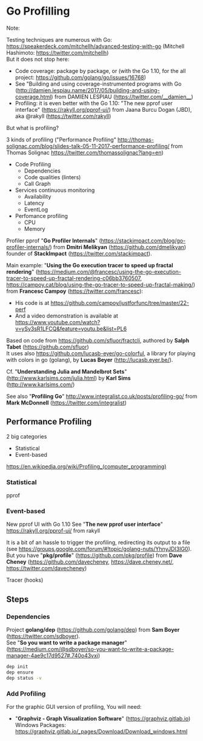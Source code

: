 # Go Profilling

Note:

Testing techniques are numerous with Go: <https://speakerdeck.com/mitchellh/advanced-testing-with-go>
(Mitchell Hashimoto: <https://twitter.com/mitchellh>)  
But it does not stop here:

- Code coverage: package by package, or (with the Go 1.10, for the all project: <https://github.com/golang/go/issues/16768>)
- See "Building and using coverage-instrumented programs with Go (<http://damien.lespiau.name/2017/05/building-and-using-coverage.html>)
  from DAMIEN LESPIAU (<https://twitter.com/__damien__>)
- Profiling: it is even better with the Go 1.10: "The new pprof user interface"
  (<https://rakyll.org/pprof-ui/>) from Jaana Burcu Dogan (JBD), aka @rakyll (<https://twitter.com/rakyll>)

But what is profiling?

3 kinds of profiling ("Performance Profiling" <http://thomas-solignac.com/blog/slides-talk-05-11-2017-performance-profiling/>
from Thomas Solignac <https://twitter.com/thomassolignac?lang=en>)

- Code Profiling
  - Dependencies
  - Code qualities (linters)
  - Call Graph
- Services continuous monitoring
  - Availability
  - Latency
  - EventLog
- Perfomance profiling
  - CPU
  - Memory

Profiler pprof "**Go Profiler Internals**" (<https://stackimpact.com/blog/go-profiler-internals/>)
from **Dmitri Melikyan** (<https://github.com/dmelikyan>)
founder of **StackImpact** (<https://twitter.com/stackimpact>).

Main example: "**Using the Go execution tracer to speed up fractal rendering**" (<https://medium.com/@francesc/using-the-go-execution-tracer-to-speed-up-fractal-rendering-c06bb3760507>,
<https://campoy.cat/blog/using-the-go-tracer-to-speed-up-fractal-making/>)
from **Francesc Campoy** (<https://twitter.com/francesc>):

- His code is at <https://github.com/campoy/justforfunc/tree/master/22-perf>
- And a video demonstration is available at <https://www.youtube.com/watch?v=ySy3sR1LFCQ&feature=youtu.be&list=PL6>

Based on code from <https://github.com/sfluor/fractcli>, authored
by **Salph Tabet** (<https://github.com/sfluor>)  
It uses also <https://github.com/lucasb-eyer/go-colorful>, a library for playing
with colors in go (golang), by **Lucas Beyer** (<http://lucasb.eyer.be/>).

Cf. "**Understanding Julia and Mandelbrot Sets**" (<http://www.karlsims.com/julia.html>)
by **Karl Sims** (<http://www.karlsims.com/>)

See also "**Profiling Go**" <http://www.integralist.co.uk/posts/profiling-go/>
from **Mark McDonnell** (<https://twitter.com/integralist>)

## Performance Profiling

2 big categories

- Statistical
- Event-based

<https://en.wikipedia.org/wiki/Profiling_(computer_programming)>

### Statistical

pprof

### Event-based

New pprof UI with Go 1.10
See "**The new pprof user interface**" <https://rakyll.org/pprof-ui/> from rakyll

It is a bit of an hassle to trigger the profiling, redirecting its output to a file
(see <https://groups.google.com/forum/#!topic/golang-nuts/YhnyJDI3IG0>).  
But you have "**pkg/profile**" (<https://github.com/pkg/profile>) from **Dave Cheney**
(<https://github.com/davecheney>, <https://dave.cheney.net/>, <https://twitter.com/davecheney>)

Tracer (hooks)

## Steps

### Dependencies

Project **golang/dep** (<https://github.com/golang/dep>)
from **Sam Boyer** (<https://twitter.com/sdboyer>).  
See "**So you want to write a package manager**" (<https://medium.com/@sdboyer/so-you-want-to-write-a-package-manager-4ae9c17d9527#.740o43vxi>)

```bash
dep init
dep ensure
dep status -v
```

### Add Profiling

For the graphic GUI version of profiling, You will need:

- "**Graphviz - Graph Visualization Software**" (<https://graphviz.gitlab.io>)  
  Windows Packages: <https://graphviz.gitlab.io/_pages/Download/Download_windows.html>